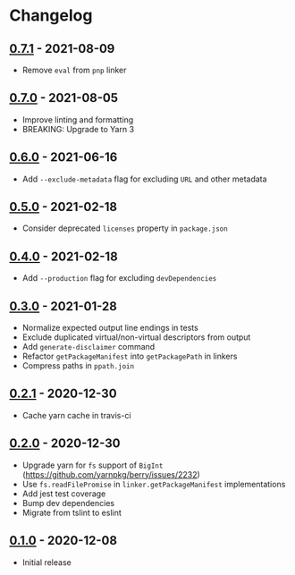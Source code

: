 # Changelog

## [0.7.1] - 2021-08-09
[0.7.1]: https://github.com/mhassan1/yarn-plugin-licenses/compare/v0.7.0...v0.7.1

- Remove `eval` from `pnp` linker

## [0.7.0] - 2021-08-05
[0.7.0]: https://github.com/mhassan1/yarn-plugin-licenses/compare/v0.6.0...v0.7.0

- Improve linting and formatting
- BREAKING: Upgrade to Yarn 3

## [0.6.0] - 2021-06-16
[0.6.0]: https://github.com/mhassan1/yarn-plugin-licenses/compare/v0.5.0...v0.6.0

- Add `--exclude-metadata` flag for excluding `URL` and other metadata

## [0.5.0] - 2021-02-18
[0.5.0]: https://github.com/mhassan1/yarn-plugin-licenses/compare/v0.4.0...v0.5.0

- Consider deprecated `licenses` property in `package.json`

## [0.4.0] - 2021-02-18
[0.4.0]: https://github.com/mhassan1/yarn-plugin-licenses/compare/v0.3.0...v0.4.0

- Add `--production` flag for excluding `devDependencies`

## [0.3.0] - 2021-01-28
[0.3.0]: https://github.com/mhassan1/yarn-plugin-licenses/compare/v0.2.1...v0.3.0

- Normalize expected output line endings in tests
- Exclude duplicated virtual/non-virtual descriptors from output
- Add `generate-disclaimer` command
- Refactor `getPackageManifest` into `getPackagePath` in linkers
- Compress paths in `ppath.join`

## [0.2.1] - 2020-12-30
[0.2.1]: https://github.com/mhassan1/yarn-plugin-licenses/compare/v0.2.0...v0.2.1

- Cache yarn cache in travis-ci

## [0.2.0] - 2020-12-30
[0.2.0]: https://github.com/mhassan1/yarn-plugin-licenses/compare/v0.1.0...v0.2.0

- Upgrade yarn for `fs` support of `BigInt` (https://github.com/yarnpkg/berry/issues/2232)
- Use `fs.readFilePromise` in `linker.getPackageManifest` implementations
- Add jest test coverage
- Bump dev dependencies
- Migrate from tslint to eslint

## [0.1.0] - 2020-12-08
[0.1.0]: https://github.com/mhassan1/yarn-plugin-licenses/compare/cb369b3...v0.1.0

- Initial release
